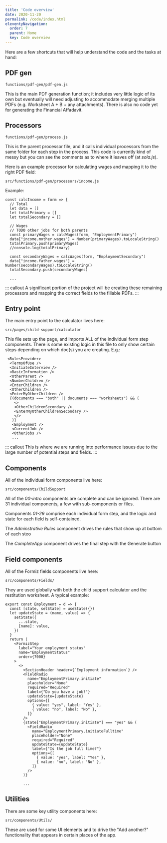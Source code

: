 ```yaml
---
title: 'Code overview' 
date: 2020-11-20
permalink: /code/index.html
eleventyNavigation:
  order: 7
  parent: Home
  key: Code overview 
---
```

Here are a few shortcuts that will help understand the code and the tasks at hand:

## PDF gen 

```
functions/pdf-gen/pdf-gen.js
```

This is the main PDF generation function; it includes very little logic of its own but eventually will need adjusting to accommodate merging multiple PDFs (e.g. Worksheet A + B + any attachments). There is also no code yet for generating the Financial Affadavit.

## Processors

```
functions/pdf-gen/process.js
```

This is the parent processor file, and it calls individual processors from the same folder for each step in the process. This code is currently kind of messy but you can see the comments as to where it leaves off (at *sola.js*). 

Here is an example processor for calculating wages and mapping it to the right PDF field:

```
src/functions/pdf-gen/processors/income.js
```

Example:

```
const calcIncome = form => {
  // Total
  let data = []
  let totalPrimary = []
  let totalSecondary = []

  // Wages
  // TODO other jobs for both parents
  const primaryWages = calcWages(form, "EmploymentPrimary")
  data["income.mother.wages"] = Number(primaryWages).toLocaleString()
  totalPrimary.push(primaryWages)
  //console.log(totalPrimary)

  const secondaryWages = calcWages(form, "EmploymentSecondary")
  data["income.father.wages"] = Number(secondaryWages).toLocaleString()
  totalSecondary.push(secondaryWages)

  ...

```
::: callout
A significant portion of the project will be creating these remaining processors and mapping the correct fields to the fillable PDFs.
:::

## Entry point

The main entry point to the calculator lives here:

```
src/pages/child-support/calculator
```

This file sets up the page, and imports ALL of the individual form step components. There is some existing logic in this file to only show certain steps depending on which doc(s) you are creating. E.g.:

```
 <RulesProvider>
  <TermsOfUse />
  <InitiateInterview />
  <BasicInformation />
  <OtherParent />
  <NumberChildren />
  <EnterChildren />
  <OtherChildren />
  <EnterMyOtherChildren />
  {(documents === "both" || documents === "worksheets") && (
    <>
    <OtherChildrenSecondary />
    <EnterMyOtherChildrenSecondary />
    </>
   )}
   <Employment />
   <CurrentJob />
   <OtherJobs />
   ...
```

::: callout
This is where we are running into performance issues due to the large number of potential steps and fields.
:::


## Components

All of the individual form components live here:

```
src/components/ChildSupport
```

All of the *00-intro* components are complete and can be ignored. There are 31 individual components, a few with sub-components or files. 

Components *01-29* comprise each individual form step, and the logic and state for each field is self-contained.

The *Adminstrative Rules* component drives the rules that show up at bottom of each steo

The *CompleteApp* component drives the final step with the Generate button

## Field components

All of the Formiz fields components live here:

```
src/components/Fields/
```
They are used globally with both the child support calculator and the restitution worksheet. A typical example:

```
export const Employment = d => {
  const [state, setState] = useState({})
  let updateState = (name, value) => {
    setState({
      ...state,
      [name]: value,
    })
  }
  return (
    <FormizStep
      label="Your employment status"
      name="EmploymentStatus"
      order={7000}
    >
      <>
        <SectionHeader header={`Employment information`} />
        <FieldRadio
          name="EmploymentPrimary.initiate"
          placeholder="None"
          required="Required"
          label={"Do you have a job?"}
          updateState={updateState}
          options={[
            { value: "yes", label: "Yes" },
            { value: "no", label: "No" },
          ]}
        />
        {state["EmploymentPrimary.initiate"] === "yes" && (
          <FieldRadio
            name="EmploymentPrimary.initiateFulltime"
            placeholder="None"
            required="Required"
            updateState={updateState}
            label={"Is the job full time?"}
            options={[
              { value: "yes", label: "Yes" },
              { value: "no", label: "No" },
            ]}
          />
        )}

        ...
```

## Utilities

There are some key utility components here:

```
src/components/Utils/
```

These are used for some UI elements and to drive the "Add another?" functionality that appears in certain places of the app.